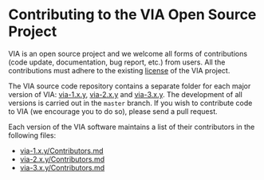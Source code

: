 # Contributing to the VIA Open Source Project

VIA is an open source project and we welcome all forms of contributions
(code update, documentation, bug report, etc.) from users. All the contributions
must adhere to the existing [license](LICENSE) of the VIA project.

The VIA source code repository contains a separate folder for each
major version of VIA: [via-1.x.y](via-1.x.y/), [via-2.x.y](via-2.x.y/) and [via-3.x.y](via-3.x.y/).
The development of all versions is carried out in the `master` branch.
If you wish to contribute code to VIA (we encourage you to do so), please send
a pull request.

Each version of the VIA software maintains a list of their contributors in the
following files:

 * [via-1.x.y/Contributors.md](via-1.x.y/Contributors.md)
 * [via-2.x.y/Contributors.md](via-2.x.y/Contributors.md)
 * [via-3.x.y/Contributors.md](via-3.x.y/Contributors.md)
